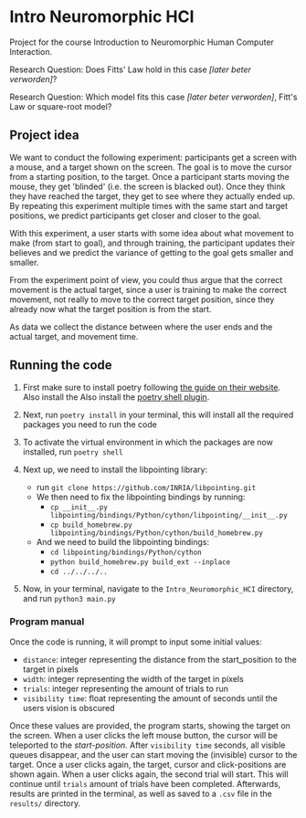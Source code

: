 # Intro Neuromorphic HCI
Project for the course Introduction to Neuromorphic Human Computer Interaction.

Research Question: Does Fitts' Law hold in this case _[later beter verworden]_?

Research Question: Which model fits this case _[later beter verworden]_, Fitt's Law or square-root model?

## Project idea

We want to conduct the following experiment: participants get a screen with a mouse, and a target shown on the screen. The goal is to move the cursor from a starting position, to the target. Once a participant starts moving the mouse, they get 'blinded' (i.e. the screen is blacked out). Once they think they have reached the target, they get to see where they actually ended up. By repeating this experiment multiple times with the same start and target positions, we predict participants get closer and closer to the goal.

With this experiment, a user starts with some idea about what movement to make (from start to goal), and through training, the participant updates their believes and we predict the variance of getting to the goal gets smaller and smaller.

From the experiment point of view, you could thus argue that the correct movement is the actual target, since a user is training to make the correct movement, not really to move to the correct target position, since they already now what the target position is from the start.

As data we collect the distance between where the user ends and the actual target, and movement time. 


## Running the code
1. First make sure to install poetry following [the guide on their website](https://python-poetry.org/docs/). Also install the Also install the [poetry shell plugin](https://github.com/python-poetry/poetry-plugin-shell).
2. Next, run `poetry install` in your terminal, this will install all the required packages you need to run the code
3. To activate the virtual environment in which the packages are now installed, run `poetry shell`
4. Next up, we need to install the libpointing library:
    - run `git clone https://github.com/INRIA/libpointing.git`
    - We then need to fix the libpointing bindings by running: 
        - `cp __init__.py libpointing/bindings/Python/cython/libpointing/__init__.py`
        - `cp build_homebrew.py libpointing/bindings/Python/cython/build_homebrew.py`
    - And we need to build the libpointing bindings:
        - `cd libpointing/bindings/Python/cython`
        - `python build_homebrew.py build_ext --inplace`
        - `cd ../../../..`

4. Now, in your terminal, navigate to the `Intro_Neuromorphic_HCI` directory, and run `python3 main.py`

### Program manual
Once the code is running, it will prompt to input some initial values:

- `distance`: integer representing the distance from the start_position to the target in pixels
- `width`: integer representing the width of the target in pixels
- `trials`: integer representing the amount of trials to run
- `visibility time`: float representing the amount of seconds until the users vision is obscured

Once these values are provided, the program starts, showing the target on the screen. 
When a user clicks the left mouse button, the cursor will be teleported to the _start-position_. After `visibility time` seconds, all visible queues disappear, and the user can start moving the (invisible) cursor to the target. Once a user clicks again, the target, cursor and click-positions are shown again. When a user clicks again, the second trial will start.
This will continue until `trials` amount of trials have been completed. Afterwards, results are printed in the terminal, as well as saved to a `.csv` file in the `results/` directory.